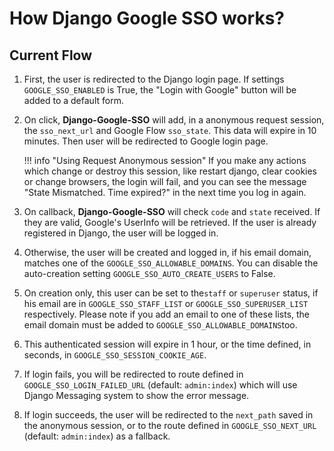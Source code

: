 # How Django Google SSO works?

## Current Flow

1. First, the user is redirected to the Django login page. If settings `GOOGLE_SSO_ENABLED` is True, the
"Login with Google" button will be added to a default form.

2. On click, **Django-Google-SSO** will add, in a anonymous request session, the `sso_next_url` and Google Flow `sso_state`.
This data will expire in 10 minutes. Then user will be redirected to Google login page.

    !!! info "Using Request Anonymous session"
        If you make any actions which change or destroy this session, like restart django, clear cookies or change
        browsers, the login will fail, and you can see the message "State Mismatched. Time expired?" in the next time
        you log in again.

3. On callback, **Django-Google-SSO** will check `code` and `state` received. If they are valid,
Google's UserInfo will be retrieved. If the user is already registered in Django, the user
will be logged in.

4. Otherwise, the user will be created and logged in, if his email domain,
matches one of the `GOOGLE_SSO_ALLOWABLE_DOMAINS`. You can disable the auto-creation setting `GOOGLE_SSO_AUTO_CREATE_USERS`
to False.

5. On creation only, this user can be set to the`staff` or `superuser` status, if his email are in `GOOGLE_SSO_STAFF_LIST` or
`GOOGLE_SSO_SUPERUSER_LIST` respectively. Please note if you add an email to one of these lists, the email domain
must be added to `GOOGLE_SSO_ALLOWABLE_DOMAINS`too.

6. This authenticated session will expire in 1 hour, or the time defined, in seconds, in `GOOGLE_SSO_SESSION_COOKIE_AGE`.

7.  If login fails, you will be redirected to route defined in `GOOGLE_SSO_LOGIN_FAILED_URL` (default: `admin:index`)
which will use Django Messaging system to show the error message.

8. If login succeeds, the user will be redirected to the `next_path` saved in the anonymous session, or to the route
defined in `GOOGLE_SSO_NEXT_URL` (default: `admin:index`) as a fallback.

